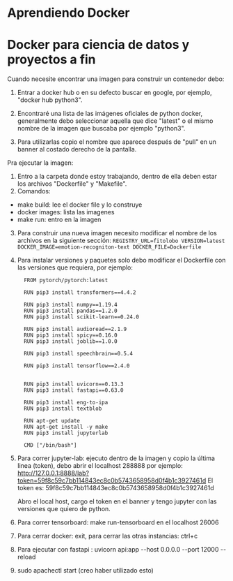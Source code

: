 # Aprendiendo Docker
# Docker para ciencia de datos y proyectos a fin

Cuando necesite encontrar una imagen para construir un contenedor debo:

1) Entrar a docker hub o en su defecto buscar en google, por ejemplo, "docker hub python3".

2) Encontraré una lista de las imágenes oficiales de python docker, generalmente debo seleccionar
aquella que dice "latest" o el mismo nombre de la imagen que buscaba por ejemplo "python3".

3) Para utilizarlas copio el nombre que aparece después de "pull" en un banner al costado derecho de la pantalla.

Pra ejecutar la imagen:
1) Entro a la carpeta donde estoy trabajando, dentro de ella deben estar los archivos "Dockerfile" y "Makefile".
2) Comandos:
  - make build: lee el docker file y lo construye
  - docker images: lista las imagenes
  - make run: entro en la imagen
3) Para construir una nueva imagen necesito modificar el nombre de los archivos en la siguiente sección:
            ```
              REGISTRY_URL=fitolobo
              VERSION=latest
              DOCKER_IMAGE=emotion-recogniton-text
              DOCKER_FILE=Dockerfile
            ```
4) Para instalar versiones y paquetes solo debo modificar el Dockerfile con las versiones que requiera, por ejemplo:
      ```
        FROM pytorch/pytorch:latest

        RUN pip3 install transformers==4.4.2

        RUN pip3 install numpy==1.19.4
        RUN pip3 install pandas==1.2.0
        RUN pip3 install scikit-learn==0.24.0

        RUN pip3 install audioread==2.1.9
        RUN pip3 install spicy==0.16.0
        RUN pip3 install joblib==1.0.0

        RUN pip3 install speechbrain==0.5.4

        RUN pip3 install tensorflow==2.4.0


        RUN pip3 install uvicorn==0.13.3
        RUN pip3 install fastapi==0.63.0

        RUN pip3 install eng-to-ipa
        RUN pip3 install textblob

        RUN apt-get update
        RUN apt-get install -y make
        RUN pip3 install jupyterlab

        CMD ["/bin/bash"]
      ```
5) Para correr jupyter-lab: ejecuto dentro de la imagen y copio la última linea (token), debo abrir el localhost 288888
   por ejemplo:
    http://127.0.0.1:8888/lab?token=59f8c59c7bb114843ec8c0b5743658958d0f4b1c3927461d
    El token es: 59f8c59c7bb114843ec8c0b5743658958d0f4b1c3927461d
    
    Abro el local host, cargo el token en el banner y tengo jupyter con las versiones que quiero de python. 
6) Para correr tensorboard: make run-tensorboard 
    en el localhost 26006
    
7) Para cerrar docker: exit, para cerrar las otras instancias: ctrl+c
8) Para ejecutar con fastapi : uvicorn api:app --host 0.0.0.0 --port 12000 --reload
9) sudo apachectl start (creo haber utilizado esto)
